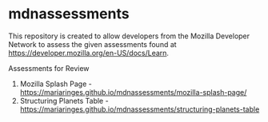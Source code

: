 # mdnassessments

This repository is created to allow developers from the Mozilla Developer Network to assess the given assessments found at https://developer.mozilla.org/en-US/docs/Learn.

Assessments for Review
1. Mozilla Splash Page - https://mariaringes.github.io/mdnassessments/mozilla-splash-page/
2. Structuring Planets Table - https://mariaringes.github.io/mdnassessments/structuring-planets-table

